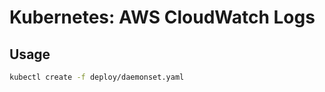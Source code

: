 Kubernetes: AWS CloudWatch Logs
===============================

## Usage

```bash
kubectl create -f deploy/daemonset.yaml
```
